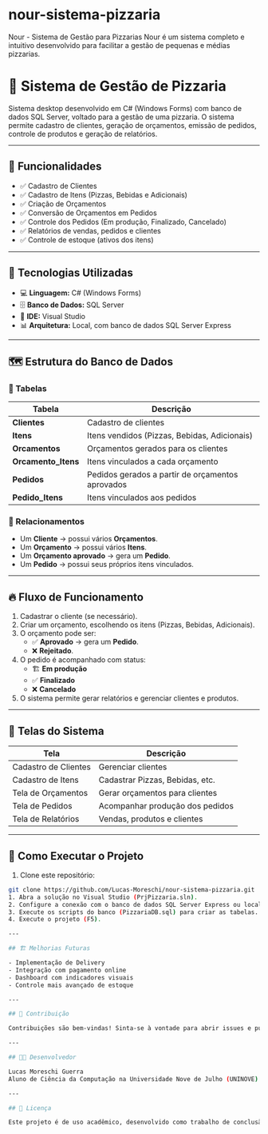 # nour-sistema-pizzaria
Nour - Sistema de Gestão para Pizzarias  Nour é um sistema completo e intuitivo desenvolvido para facilitar a gestão de pequenas e médias pizzarias.

# 🍕 Sistema de Gestão de Pizzaria

Sistema desktop desenvolvido em C# (Windows Forms) com banco de dados SQL Server, voltado para a gestão de uma pizzaria. O sistema permite cadastro de clientes, geração de orçamentos, emissão de pedidos, controle de produtos e geração de relatórios.

---

## 📌 Funcionalidades

- ✅ Cadastro de Clientes
- ✅ Cadastro de Itens (Pizzas, Bebidas e Adicionais)
- ✅ Criação de Orçamentos
- ✅ Conversão de Orçamentos em Pedidos
- ✅ Controle dos Pedidos (Em produção, Finalizado, Cancelado)
- ✅ Relatórios de vendas, pedidos e clientes
- ✅ Controle de estoque (ativos dos itens)

---

## 🧠 Tecnologias Utilizadas

- 💻 **Linguagem:** C# (Windows Forms)
- 🗄️ **Banco de Dados:** SQL Server
- 🔧 **IDE:** Visual Studio
- 📊 **Arquitetura:** Local, com banco de dados SQL Server Express

---

## 🗺️ Estrutura do Banco de Dados

### 🔗 Tabelas

| Tabela             | Descrição                                          |
|--------------------|----------------------------------------------------|
| **Clientes**       | Cadastro de clientes                               |
| **Itens**          | Itens vendidos (Pizzas, Bebidas, Adicionais)       |
| **Orcamentos**     | Orçamentos gerados para os clientes                |
| **Orcamento_Itens**| Itens vinculados a cada orçamento                  |
| **Pedidos**        | Pedidos gerados a partir de orçamentos aprovados   |
| **Pedido_Itens**   | Itens vinculados aos pedidos                       |

### 🔗 Relacionamentos

- Um **Cliente** → possui vários **Orçamentos**.
- Um **Orçamento** → possui vários **Itens**.
- Um **Orçamento aprovado** → gera um **Pedido**.
- Um **Pedido** → possui seus próprios itens vinculados.

---

## 🔥 Fluxo de Funcionamento

1. Cadastrar o cliente (se necessário).
2. Criar um orçamento, escolhendo os itens (Pizzas, Bebidas, Adicionais).
3. O orçamento pode ser:
   - ✅ **Aprovado** → gera um **Pedido**.
   - ❌ **Rejeitado**.
4. O pedido é acompanhado com status:
   - 🏗️ **Em produção**
   - ✅ **Finalizado**
   - ❌ **Cancelado**
5. O sistema permite gerar relatórios e gerenciar clientes e produtos.

---

## 📸 Telas do Sistema

| Tela                            | Descrição                        |
|----------------------------------|-----------------------------------|
| Cadastro de Clientes             | Gerenciar clientes                |
| Cadastro de Itens                | Cadastrar Pizzas, Bebidas, etc.   |
| Tela de Orçamentos               | Gerar orçamentos para clientes    |
| Tela de Pedidos                  | Acompanhar produção dos pedidos   |
| Tela de Relatórios               | Vendas, produtos e clientes       |

---

## 🏁 Como Executar o Projeto

1. Clone este repositório:
```bash
git clone https://github.com/Lucas-Moreschi/nour-sistema-pizzaria.git
1. Abra a solução no Visual Studio (PrjPizzaria.sln).  
2. Configure a conexão com o banco de dados SQL Server Express ou local.  
3. Execute os scripts do banco (PizzariaDB.sql) para criar as tabelas.  
4. Execute o projeto (F5).  

---

## 🏗️ Melhorias Futuras

- Implementação de Delivery  
- Integração com pagamento online  
- Dashboard com indicadores visuais  
- Controle mais avançado de estoque  

---

## 🤝 Contribuição

Contribuições são bem-vindas! Sinta-se à vontade para abrir issues e pull requests.  

---

## 🧑‍💻 Desenvolvedor

Lucas Moreschi Guerra  
Aluno de Ciência da Computação na Universidade Nove de Julho (UNINOVE)  

---

## 📜 Licença

Este projeto é de uso acadêmico, desenvolvido como trabalho de conclusão de semestre.



